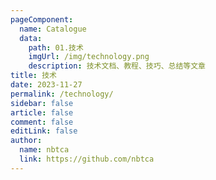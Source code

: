 ```yaml
---
pageComponent:
  name: Catalogue
  data:
    path: 01.技术
    imgUrl: /img/technology.png
    description: 技术文档、教程、技巧、总结等文章
title: 技术
date: 2023-11-27
permalink: /technology/
sidebar: false
article: false
comment: false
editLink: false
author:
  name: nbtca
  link: https://github.com/nbtca
---
```

